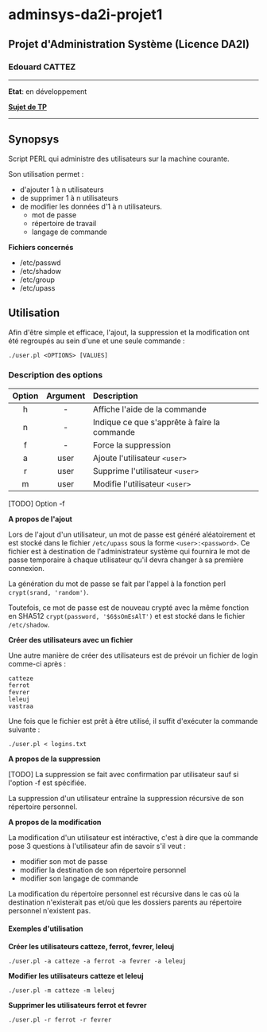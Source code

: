 # adminsys-da2i-projet1
## Projet d'Administration Système (Licence DA2I)
### Edouard CATTEZ

---------------------

**Etat**: en développement

[**Sujet de TP**](http://cristal.univ-lille.fr/~lhoussai/e/da2i/sujet1.txt)

---------------------

## Synopsys

Script PERL qui administre des utilisateurs sur la machine courante.

Son utilisation permet :
- d'ajouter 1 à n utilisateurs
- de supprimer 1 à n utilisateurs
- de modifier les données d'1 à n utilisateurs.
  - mot de passe
  - répertoire de travail
  - langage de commande

**Fichiers concernés**

- /etc/passwd
- /etc/shadow
- /etc/group
- /etc/upass

## Utilisation

Afin d'être simple et efficace, l'ajout, la suppression et la modification ont été regroupés au sein d'une et une seule commande :

```
./user.pl <OPTIONS> [VALUES]
```

### Description des options

| Option | Argument | Description |
|:------:|:--------:|:--------------------------|
| h | - | Affiche l'aide de la commande |
| n | - | Indique ce que s'apprête à faire la commande |
| f | - | Force la suppression |
| a | user | Ajoute l'utilisateur `<user>` |
| r | user | Supprime l'utilisateur `<user>` |
| m | user | Modifie l'utilisateur `<user>` |

[TODO] Option -f

**A propos de l'ajout**

Lors de l'ajout d'un utilisateur, un mot de passe est généré aléatoirement et est stocké dans le fichier `/etc/upass` sous la forme `<user>:<password>`. Ce fichier est à destination de l'administrateur système qui fournira le mot de passe temporaire à chaque utilisateur qu'il devra changer à sa première connexion.

La génération du mot de passe se fait par l'appel à la fonction perl `crypt(srand, 'random')`.

Toutefois, ce mot de passe est de nouveau crypté avec la même fonction en SHA512 `crypt(password, '$6$sOmEsAlT')` et est stocké dans le fichier `/etc/shadow`.

**Créer des utilisateurs avec un fichier**

Une autre manière de créer des utilisateurs est de prévoir un fichier de login comme-ci après :

```
catteze
ferrot
fevrer
leleuj
vastraa
```

Une fois que le fichier est prêt à être utilisé, il suffit d'exécuter la commande suivante :

```
./user.pl < logins.txt
```

**A propos de la suppression**

[TODO] La suppression se fait avec confirmation par utilisateur sauf si l'option -f est spécifiée.

La suppression d'un utilisateur entraîne la suppression récursive de son répertoire personnel.

**A propos de la modification**

La modification d'un utilisateur est intéractive, c'est à dire que la commande pose 3 questions à l'utilisateur afin de savoir s'il veut :
- modifier son mot de passe
- modifier la destination de son répertoire personnel
- modifier son langage de commande

La modification du répertoire personnel est récursive dans le cas où la destination n'existerait pas et/où que les dossiers parents au répertoire personnel n'existent pas.

#### Exemples d'utilisation

**Créer les utilisateurs catteze, ferrot, fevrer, leleuj**

```
./user.pl -a catteze -a ferrot -a fevrer -a leleuj
```

**Modifier les utilisateurs catteze et leleuj**

```
./user.pl -m catteze -m leleuj
```

**Supprimer les utilisateurs ferrot et fevrer**

```
./user.pl -r ferrot -r fevrer
```

